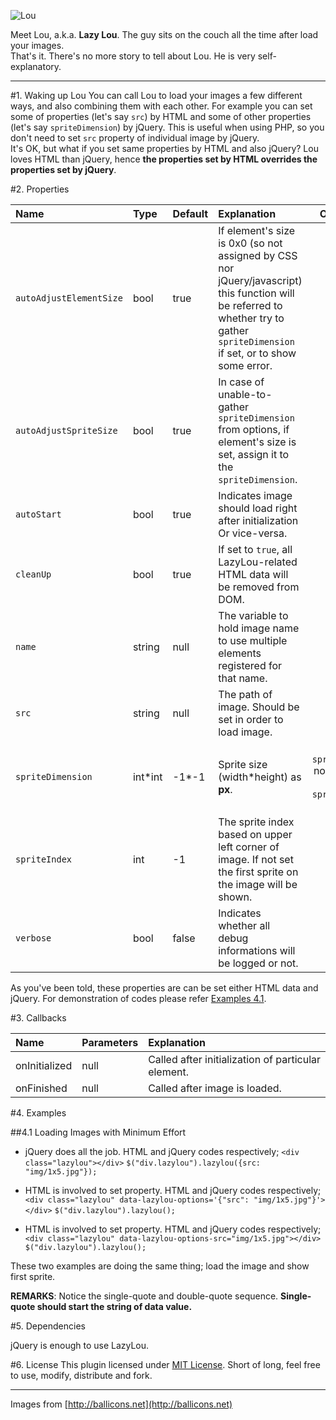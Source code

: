 ![Lou](https://raw.github.com/ozanmuyes/lazylou/master/img/lou.png)

Meet Lou, a.k.a. **Lazy Lou**. The guy sits on the couch all the time after load your images.  That's it. There's no more story to tell about Lou. He is very self-explanatory.- - -

#1. Waking up LouYou can call Lou to load your images a few different ways, and also combining them with each other. For example you can set some of properties (let's say `src`) by HTML and some of other properties (let's say `spriteDimension`) by jQuery. This is useful when using PHP, so you don't need to set `src` property of individual image by jQuery.  It's OK, but what if you set same properties by HTML and also jQuery? Lou loves HTML than jQuery, hence **the properties set by HTML overrides the properties set by jQuery**.

#2. Properties

|Name|Type|Default|Explanation|Optional|
|:---|:---|:------|:----------|:------:|
|`autoAdjustElementSize`|bool|true|If element's size is 0x0 (so not assigned by CSS nor jQuery/javascript) this function will be referred to whether try to gather `spriteDimension` if set, or to show some error.|Yes|
|`autoAdjustSpriteSize`|bool|true|In case of unable-to-gather `spriteDimension` from options, if element's size is set, assign it to the `spriteDimension`.|Yes|
|`autoStart`|bool|true|Indicates image should load right after initialization Or vice-versa.|Yes|
|`cleanUp`|bool|true|If set to `true`, all LazyLou-related HTML data will be removed from DOM.|Yes|
|`name`|string|null|The variable to hold image name to use multiple elements registered for that name.|Yes|
|`src`|string|null|The path of image. Should be set in order to load image.|**No**|
|`spriteDimension`|int\*int|-1*-1|Sprite size (width\*height) as **px**.|Yes (if `spriteIndex` not set)/**No** (if `spriteIndex` set)|
|`spriteIndex`|int|-1|The sprite index based on upper left corner of image. If not set the first sprite on the image will be shown.|Yes|
|`verbose`|bool|false|Indicates whether all debug informations will be logged or not.|Yes|

As you've been told, these properties are can be set either HTML data and jQuery. For demonstration of codes please refer [Examples 4.1][41].

#3. Callbacks

|Name|Parameters|Explanation|
|:---|:---------|:----------|
|onInitialized|null|Called after initialization of particular element.|
|onFinished|null|Called after image is loaded.|

#4. Examples

##4.1 Loading Images with Minimum Effort

+ jQuery does all the job. HTML and jQuery codes respectively;
`<div class="lazylou"></div>`
`$("div.lazylou").lazylou({src: "img/1x5.jpg"});`

+ HTML is involved to set property. HTML and jQuery codes respectively;
`<div class="lazylou" data-lazylou-options='{"src": "img/1x5.jpg"}'></div>`
`$("div.lazylou").lazylou();`

+ HTML is involved to set property. HTML and jQuery codes respectively;
`<div class="lazylou" data-lazylou-options-src="img/1x5.jpg"></div>`
`$("div.lazylou").lazylou();`

These two examples are doing the same thing; load the image and show first sprite.

**REMARKS**: Notice the single-quote and double-quote sequence. **Single-quote should start the string of data value.**

#5. Dependencies

jQuery is enough to use LazyLou.

#6. License 
This plugin licensed under [MIT License][MITL]. Short of long, feel free to use, modify, distribute and fork. 

- - -

Images from [http://ballicons.net](http://ballicons.net)

[MITL]: http://opensource.org/licenses/MIT
[41]: https://github.com/ozanmuyes/lazylou#11-calling-lou